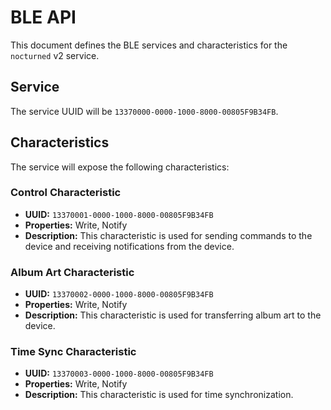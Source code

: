 # BLE API

This document defines the BLE services and characteristics for the `nocturned` v2 service.

## Service

The service UUID will be `13370000-0000-1000-8000-00805F9B34FB`.

## Characteristics

The service will expose the following characteristics:

### Control Characteristic

*   **UUID:** `13370001-0000-1000-8000-00805F9B34FB`
*   **Properties:** Write, Notify
*   **Description:** This characteristic is used for sending commands to the device and receiving notifications from the device.

### Album Art Characteristic

*   **UUID:** `13370002-0000-1000-8000-00805F9B34FB`
*   **Properties:** Write, Notify
*   **Description:** This characteristic is used for transferring album art to the device.

### Time Sync Characteristic

*   **UUID:** `13370003-0000-1000-8000-00805F9B34FB`
*   **Properties:** Write, Notify
*   **Description:** This characteristic is used for time synchronization.
